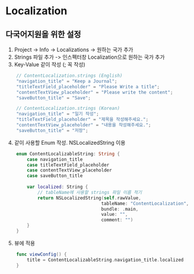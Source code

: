 # Localization

## 다국어지원을 위한 설정
1. Project -> Info -> Localizations -> 원하는 국가 추가
2. Strings 파일 추가 -> 인스펙터창 Localization으로 원하는 국가 추가
3. Key-Value 같이 작성 (; 꼭 작성)
```swift
    // ContentLocalization.strings (English)
    "navigation_title" = "Keep a Journal";
    "titleTextField_placeholder" = "Please Write a title";
    "contentTextView_placeholder" = "Please write the content";
    "saveButton_title" = "Save";

    // ContentLocalization.strings (Korean)
    "navigation_title" = "일기 작성";
    "titleTextField_placeholder" = "제목을 작성해주세요.";
    "contentTextView_placeholder" = "내용을 작성해주세요.";
    "saveButton_title" = "저장";

```
4. 같이 사용할 Enum 작성. NSLocalizedString 이용
```swift
    enum ContentLocalizableString: String {
        case navigation_title
        case titleTextField_placeholder
        case contentTextView_placeholder
        case saveButton_title
        
        var localized: String {
            // tableName에 사용할 strings 파일 이름 적기
            return NSLocalizedString(self.rawValue,
                                    tableName: "ContentLocalization",
                                    bundle: .main,
                                    value: "",
                                    comment: "")
        }
    }
```

5. 뷰에 적용
```swift
    func viewConfig() {
        title = ContentLocalizableString.navigation_title.localized
    }
```